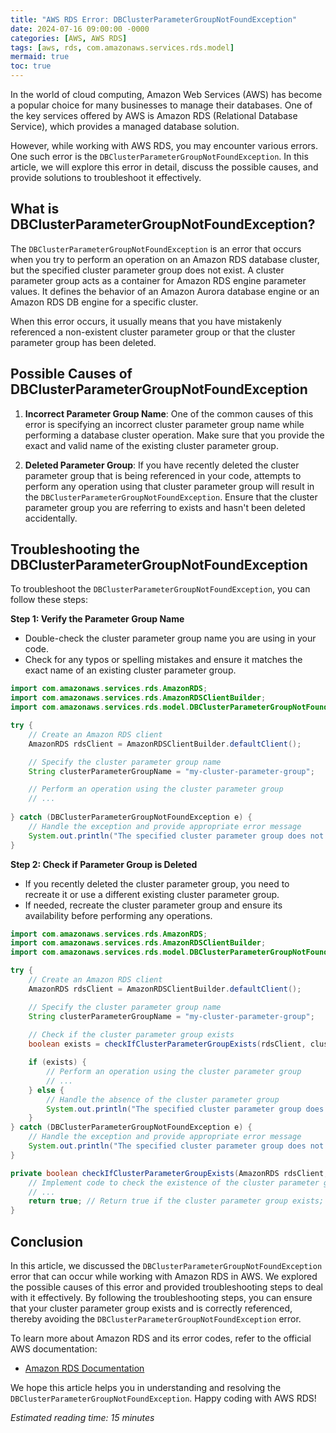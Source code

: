 ```yaml
---
title: "AWS RDS Error: DBClusterParameterGroupNotFoundException"
date: 2024-07-16 09:00:00 -0000
categories: [AWS, AWS RDS]
tags: [aws, rds, com.amazonaws.services.rds.model]
mermaid: true
toc: true
---
```



In the world of cloud computing, Amazon Web Services (AWS) has become a popular choice for many businesses to manage their databases. One of the key services offered by AWS is Amazon RDS (Relational Database Service), which provides a managed database solution.

However, while working with AWS RDS, you may encounter various errors. One such error is the `DBClusterParameterGroupNotFoundException`. In this article, we will explore this error in detail, discuss the possible causes, and provide solutions to troubleshoot it effectively.

## What is DBClusterParameterGroupNotFoundException?

The `DBClusterParameterGroupNotFoundException` is an error that occurs when you try to perform an operation on an Amazon RDS database cluster, but the specified cluster parameter group does not exist. A cluster parameter group acts as a container for Amazon RDS engine parameter values. It defines the behavior of an Amazon Aurora database engine or an Amazon RDS DB engine for a specific cluster.

When this error occurs, it usually means that you have mistakenly referenced a non-existent cluster parameter group or that the cluster parameter group has been deleted.

## Possible Causes of DBClusterParameterGroupNotFoundException

1. **Incorrect Parameter Group Name**: One of the common causes of this error is specifying an incorrect cluster parameter group name while performing a database cluster operation. Make sure that you provide the exact and valid name of the existing cluster parameter group.

2. **Deleted Parameter Group**: If you have recently deleted the cluster parameter group that is being referenced in your code, attempts to perform any operation using that cluster parameter group will result in the `DBClusterParameterGroupNotFoundException`. Ensure that the cluster parameter group you are referring to exists and hasn't been deleted accidentally.

## Troubleshooting the DBClusterParameterGroupNotFoundException

To troubleshoot the `DBClusterParameterGroupNotFoundException`, you can follow these steps:

**Step 1: Verify the Parameter Group Name**
- Double-check the cluster parameter group name you are using in your code.
- Check for any typos or spelling mistakes and ensure it matches the exact name of an existing cluster parameter group.

```java
import com.amazonaws.services.rds.AmazonRDS;
import com.amazonaws.services.rds.AmazonRDSClientBuilder;
import com.amazonaws.services.rds.model.DBClusterParameterGroupNotFoundException;

try {
    // Create an Amazon RDS client
    AmazonRDS rdsClient = AmazonRDSClientBuilder.defaultClient();

    // Specify the cluster parameter group name
    String clusterParameterGroupName = "my-cluster-parameter-group";

    // Perform an operation using the cluster parameter group
    // ...
    
} catch (DBClusterParameterGroupNotFoundException e) {
    // Handle the exception and provide appropriate error message
    System.out.println("The specified cluster parameter group does not exist.");
}
```

**Step 2: Check if Parameter Group is Deleted**
- If you recently deleted the cluster parameter group, you need to recreate it or use a different existing cluster parameter group.
- If needed, recreate the cluster parameter group and ensure its availability before performing any operations.

```java
import com.amazonaws.services.rds.AmazonRDS;
import com.amazonaws.services.rds.AmazonRDSClientBuilder;
import com.amazonaws.services.rds.model.DBClusterParameterGroupNotFoundException;

try {
    // Create an Amazon RDS client
    AmazonRDS rdsClient = AmazonRDSClientBuilder.defaultClient();

    // Specify the cluster parameter group name
    String clusterParameterGroupName = "my-cluster-parameter-group";
    
    // Check if the cluster parameter group exists
    boolean exists = checkIfClusterParameterGroupExists(rdsClient, clusterParameterGroupName);

    if (exists) {
        // Perform an operation using the cluster parameter group
        // ...
    } else {
        // Handle the absence of the cluster parameter group
        System.out.println("The specified cluster parameter group does not exist.");
    }
} catch (DBClusterParameterGroupNotFoundException e) {
    // Handle the exception and provide appropriate error message
    System.out.println("The specified cluster parameter group does not exist.");
}

private boolean checkIfClusterParameterGroupExists(AmazonRDS rdsClient, String clusterParameterGroupName) {
    // Implement code to check the existence of the cluster parameter group
    // ...
    return true; // Return true if the cluster parameter group exists; otherwise, return false
}
```

## Conclusion

In this article, we discussed the `DBClusterParameterGroupNotFoundException` error that can occur while working with Amazon RDS in AWS. We explored the possible causes of this error and provided troubleshooting steps to deal with it effectively. By following the troubleshooting steps, you can ensure that your cluster parameter group exists and is correctly referenced, thereby avoiding the `DBClusterParameterGroupNotFoundException` error.

To learn more about Amazon RDS and its error codes, refer to the official AWS documentation:
- [Amazon RDS Documentation](https://docs.aws.amazon.com/rds/)

We hope this article helps you in understanding and resolving the `DBClusterParameterGroupNotFoundException`. Happy coding with AWS RDS!

*Estimated reading time: 15 minutes*